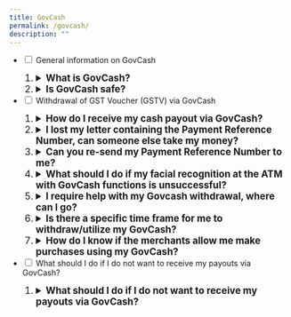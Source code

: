 ```yaml
---
title: GovCash
permalink: /govcash/
description: ""
---
```

<ul class="jekyllcodex_accordion">
  <li>
    <input type="checkbox" id="accordion1">
    <label for="accordion1">General information on GovCash</label>
    <div>
       <ol>
        <li class="Numbering" style="font-size:17px"><details>
		<summary><b>What is GovCash?</b></summary><br>GovCash is a new payment mode that allows Singapore citizens to receive their payouts from Government agencies more quickly and conveniently. Singaporeans can withdraw their Government payouts in cash from over 500 OCBC ATMS located across Singapore. <br><br>
Previously, cheque recipients would have to deposit the cheques or encash them over the bank counters. GovCash allows them to receive their payouts at the OCBC ATM immediately at any time of the day. They are no longer restricted by the bank's operating hours. Singaporeans who prefer to seek assistance with their GovCash withdrawals can visit the ATMs located within OCBC's branches during operating hours, where OCBC Digital Ambassadors will be present to guide them. In addition, GovCash also allows recipients to use the scan-and-pay function and PayNow transfer option through the LifeSG mobile app.<br><br>
GovCash will replace GST Voucher cheques from 2022 onwards. 
					<br><br>
Click <a class="hyperlink" href="/files/GC insert.pdf">here </a>for an overview of GovCash. <br><br>
					<br><br>
</details></li>
<li class="Numbering" style="font-size:17px"><details><summary><b>Is GovCash safe?</b></summary><br>GovCash is as secure as receiving payouts via cheque. It adopts the Singpass facial verification technology to authenticate users, including a liveness-detection capability that blocks the use of photographs, videos or masks during the verification process. Users are also required to key in their unique 8-digit Payment Reference Number (PRN) during the withdrawal of the Government payout at the OCBC ATMs. <br></details></li>    
			</ol>
    </div>
	</li>  
  <li>
    <input type="checkbox" id="accordion2">
    <label for="accordion2">Withdrawal of GST Voucher (GSTV) via GovCash</label>
    <div>
       <ol>
				  <li class="Numbering" style="font-size:17px"><details><summary><b>How do I receive my cash payout via GovCash?</b></summary><br>You can withdraw your cash payout at OCBC ATMs islandwide. You just need to enter:<br><br>
						a) Your unique 8-digit Payment Reference Number (PRN)<br>
						b) Your NRIC number; and<br>
						c)	passing the facial verification<br><br>
You do not need to have an OCBC bank account to use this service. <br><br>
						You will receive the PRN via a letter and your Singpass app (if any) or SMS after GSTV payment has been made <b>in end August</b>. You can also log into the <a href="https://www.govpayouts.gov.sg/cds/gstv/login" class="hyperlink">e-services</a> with your Singpass to view your PRN by selecting “GovCash PRN” that is found at the menu on the left. This will only be available after the payment has been made.<br><br>
						You can also transfer your payouts to your PayNow-NRIC-linked bank account or make payments to merchants by scanning their PayNow or NETS QR code using the LifeSG app. The LifeSG app can be downloaded from the Apple App store or Google Play Store. <br><br>
						Click <a class="hyperlink" href="/files/GovCash Booklet.pdf">here </a>for the step-by-step guide.
<br><br>
</details></li>
				  <li class="Numbering" style="font-size:17px"><details><summary><b>I lost my letter containing the Payment Reference Number, can someone else take my money?</b></summary><br>It is not possible to withdraw the money with just the Payment Reference Number as GovCash uses the Singpass facial verification technology to authenticate users during the withdrawal of the Government payout from OCBC ATMs. The facial verification technology incorporates a liveness-detection capability that blocks the use of photographs, videos or masks during the verification process. <br><br>
						This security feature prevents any fraudulent withdrawal of the Government payout by third party using photographs or videos belonging to the beneficiary and ensuring only the eligible Singaporean can perform the withdrawal of his or her Government payout.
<br><br>
</details></li>
				  <li class="Numbering" style="font-size:17px"><details><summary><b>Can you re-send my Payment Reference Number to me?</b></summary><br>You can log into the <a href="https://www.govpayouts.gov.sg/cds/gstv/login" class="hyperlink">e-services</a> with your Singpass to view your PRN by selecting “GovCash PRN” that is found at the menu on the left. This will only be available after the payment has been made through GovCash.<br><br>
</details></li>
				  <li class="Numbering" style="font-size:17px"><details><summary><b>What should I do if my facial recognition at the ATM with GovCash functions is unsuccessful?</b></summary><br>Should the ATM be unable to verify your identity via Singpass Face Verification, please try again or request assistance from OCBC’s Digital Ambassadors at the OCBC Branches.<br><br>
</details></li>
				  <li class="Numbering" style="font-size:17px"><details><summary><b>I require help with my Govcash withdrawal, where can I go?</b></summary><br>Singaporeans who require assistance with their GovCash withdrawals can visit the ATMs located within OCBC's branches during operating hours, where OCBC Digital Ambassadors will be present to guide them.<br><br>
</details></li>
			<li class="Numbering" style="font-size:17px"><details><summary><b>Is there a specific time frame for me to withdraw/utilize my GovCash?</b></summary><br>There is no specific time frame for you to withdraw/utilize your GovCash. As the intent of the GSTV scheme is to provide a continuing offset for the GST expenses of lower- to middle-income Singaporean households, and most retiree households, eligible individuals are encouraged to withdraw/utilize their GovCash for daily expenses.<br><br>
</details></li>
				 <li class="Numbering" style="font-size:17px"><details><summary><b>How do I know if the merchants allow me make purchases using my GovCash?</b></summary><br>You can only make purchases at merchants that accept PayNow/NETS QR code using the LifeSG app. You can look out for the PayNow/NETS logo on the SG QR label that is displayed by the merchants.<br><br>
</details></li>
      </ol>
    </div>
  <li>
    <input type="checkbox" id="accordion3">
    <label for="accordion3">What should I do if I do not want to receive my payouts via GovCash?</label>
    <div>
      <ol>
        <li class="Numbering" style="font-size:17px"><details><summary><b>What should I do if I do not want to receive my payouts via GovCash?</b></summary><br>	GovCash will replace GST Voucher (GSTV) cheques from 2022 onwards.<br><br>If you do not wish to receive your future GSTV payout via GovCash, we would encourage you to register for PayNow-NRIC-linked bank account with your preferred bank. You may contact your bank for specific details on how to register your NRIC on PayNow.<br><br>If you have linked your NRIC to PayNow, your future GSTV payouts (if any) will be automatically credited to your PayNow-NRIC-linked bank account. You may contact your bank to check if you are registered on PayNow-NRIC.<br><br>Alternatively, you can choose to receive your payouts via Direct Bank Crediting. To do so, you may login to the <a href="https://www.govpayouts.gov.sg/cds/gstv/login" class="hyperlink">e-services</a> using your Singpass, select “Update Your Payment Mode” and update your POSB/DBS, OCBC or UOB bank account details.
<br><br>
</details></li>
				</ol>
    </div>
  </li>